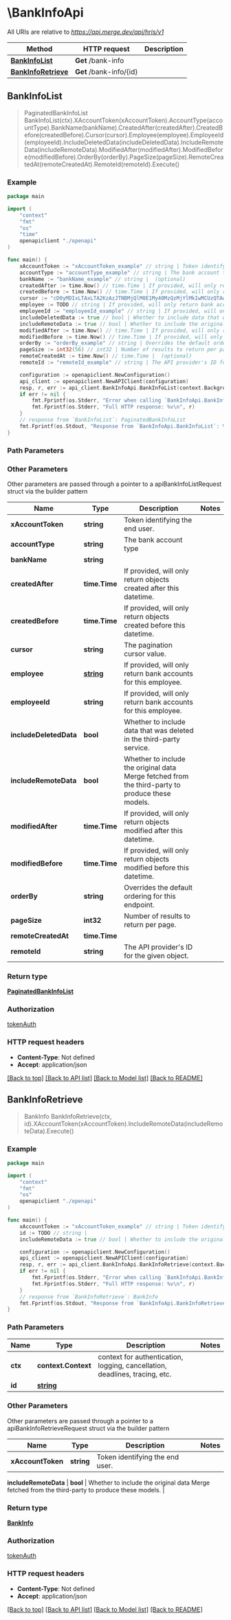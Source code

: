 # \BankInfoApi

All URIs are relative to *https://api.merge.dev/api/hris/v1*

Method | HTTP request | Description
------------- | ------------- | -------------
[**BankInfoList**](BankInfoApi.md#BankInfoList) | **Get** /bank-info | 
[**BankInfoRetrieve**](BankInfoApi.md#BankInfoRetrieve) | **Get** /bank-info/{id} | 



## BankInfoList

> PaginatedBankInfoList BankInfoList(ctx).XAccountToken(xAccountToken).AccountType(accountType).BankName(bankName).CreatedAfter(createdAfter).CreatedBefore(createdBefore).Cursor(cursor).Employee(employee).EmployeeId(employeeId).IncludeDeletedData(includeDeletedData).IncludeRemoteData(includeRemoteData).ModifiedAfter(modifiedAfter).ModifiedBefore(modifiedBefore).OrderBy(orderBy).PageSize(pageSize).RemoteCreatedAt(remoteCreatedAt).RemoteId(remoteId).Execute()





### Example

```go
package main

import (
    "context"
    "fmt"
    "os"
    "time"
    openapiclient "./openapi"
)

func main() {
    xAccountToken := "xAccountToken_example" // string | Token identifying the end user.
    accountType := "accountType_example" // string | The bank account type (optional)
    bankName := "bankName_example" // string |  (optional)
    createdAfter := time.Now() // time.Time | If provided, will only return objects created after this datetime. (optional)
    createdBefore := time.Now() // time.Time | If provided, will only return objects created before this datetime. (optional)
    cursor := "cD0yMDIxLTAxLTA2KzAzJTNBMjQlM0E1My40MzQzMjYlMkIwMCUzQTAw" // string | The pagination cursor value. (optional)
    employee := TODO // string | If provided, will only return bank accounts for this employee. (optional)
    employeeId := "employeeId_example" // string | If provided, will only return bank accounts for this employee. (optional)
    includeDeletedData := true // bool | Whether to include data that was deleted in the third-party service. (optional)
    includeRemoteData := true // bool | Whether to include the original data Merge fetched from the third-party to produce these models. (optional)
    modifiedAfter := time.Now() // time.Time | If provided, will only return objects modified after this datetime. (optional)
    modifiedBefore := time.Now() // time.Time | If provided, will only return objects modified before this datetime. (optional)
    orderBy := "orderBy_example" // string | Overrides the default ordering for this endpoint. (optional)
    pageSize := int32(56) // int32 | Number of results to return per page. (optional)
    remoteCreatedAt := time.Now() // time.Time |  (optional)
    remoteId := "remoteId_example" // string | The API provider's ID for the given object. (optional)

    configuration := openapiclient.NewConfiguration()
    api_client := openapiclient.NewAPIClient(configuration)
    resp, r, err := api_client.BankInfoApi.BankInfoList(context.Background()).XAccountToken(xAccountToken).AccountType(accountType).BankName(bankName).CreatedAfter(createdAfter).CreatedBefore(createdBefore).Cursor(cursor).Employee(employee).EmployeeId(employeeId).IncludeDeletedData(includeDeletedData).IncludeRemoteData(includeRemoteData).ModifiedAfter(modifiedAfter).ModifiedBefore(modifiedBefore).OrderBy(orderBy).PageSize(pageSize).RemoteCreatedAt(remoteCreatedAt).RemoteId(remoteId).Execute()
    if err != nil {
        fmt.Fprintf(os.Stderr, "Error when calling `BankInfoApi.BankInfoList``: %v\n", err)
        fmt.Fprintf(os.Stderr, "Full HTTP response: %v\n", r)
    }
    // response from `BankInfoList`: PaginatedBankInfoList
    fmt.Fprintf(os.Stdout, "Response from `BankInfoApi.BankInfoList`: %v\n", resp)
}
```

### Path Parameters



### Other Parameters

Other parameters are passed through a pointer to a apiBankInfoListRequest struct via the builder pattern


Name | Type | Description  | Notes
------------- | ------------- | ------------- | -------------
 **xAccountToken** | **string** | Token identifying the end user. | 
 **accountType** | **string** | The bank account type | 
 **bankName** | **string** |  | 
 **createdAfter** | **time.Time** | If provided, will only return objects created after this datetime. | 
 **createdBefore** | **time.Time** | If provided, will only return objects created before this datetime. | 
 **cursor** | **string** | The pagination cursor value. | 
 **employee** | [**string**](string.md) | If provided, will only return bank accounts for this employee. | 
 **employeeId** | **string** | If provided, will only return bank accounts for this employee. | 
 **includeDeletedData** | **bool** | Whether to include data that was deleted in the third-party service. | 
 **includeRemoteData** | **bool** | Whether to include the original data Merge fetched from the third-party to produce these models. | 
 **modifiedAfter** | **time.Time** | If provided, will only return objects modified after this datetime. | 
 **modifiedBefore** | **time.Time** | If provided, will only return objects modified before this datetime. | 
 **orderBy** | **string** | Overrides the default ordering for this endpoint. | 
 **pageSize** | **int32** | Number of results to return per page. | 
 **remoteCreatedAt** | **time.Time** |  | 
 **remoteId** | **string** | The API provider&#39;s ID for the given object. | 

### Return type

[**PaginatedBankInfoList**](PaginatedBankInfoList.md)

### Authorization

[tokenAuth](../README.md#tokenAuth)

### HTTP request headers

- **Content-Type**: Not defined
- **Accept**: application/json

[[Back to top]](#) [[Back to API list]](../README.md#documentation-for-api-endpoints)
[[Back to Model list]](../README.md#documentation-for-models)
[[Back to README]](../README.md)


## BankInfoRetrieve

> BankInfo BankInfoRetrieve(ctx, id).XAccountToken(xAccountToken).IncludeRemoteData(includeRemoteData).Execute()





### Example

```go
package main

import (
    "context"
    "fmt"
    "os"
    openapiclient "./openapi"
)

func main() {
    xAccountToken := "xAccountToken_example" // string | Token identifying the end user.
    id := TODO // string | 
    includeRemoteData := true // bool | Whether to include the original data Merge fetched from the third-party to produce these models. (optional)

    configuration := openapiclient.NewConfiguration()
    api_client := openapiclient.NewAPIClient(configuration)
    resp, r, err := api_client.BankInfoApi.BankInfoRetrieve(context.Background(), id).XAccountToken(xAccountToken).IncludeRemoteData(includeRemoteData).Execute()
    if err != nil {
        fmt.Fprintf(os.Stderr, "Error when calling `BankInfoApi.BankInfoRetrieve``: %v\n", err)
        fmt.Fprintf(os.Stderr, "Full HTTP response: %v\n", r)
    }
    // response from `BankInfoRetrieve`: BankInfo
    fmt.Fprintf(os.Stdout, "Response from `BankInfoApi.BankInfoRetrieve`: %v\n", resp)
}
```

### Path Parameters


Name | Type | Description  | Notes
------------- | ------------- | ------------- | -------------
**ctx** | **context.Context** | context for authentication, logging, cancellation, deadlines, tracing, etc.
**id** | [**string**](.md) |  | 

### Other Parameters

Other parameters are passed through a pointer to a apiBankInfoRetrieveRequest struct via the builder pattern


Name | Type | Description  | Notes
------------- | ------------- | ------------- | -------------
 **xAccountToken** | **string** | Token identifying the end user. | 

 **includeRemoteData** | **bool** | Whether to include the original data Merge fetched from the third-party to produce these models. | 

### Return type

[**BankInfo**](BankInfo.md)

### Authorization

[tokenAuth](../README.md#tokenAuth)

### HTTP request headers

- **Content-Type**: Not defined
- **Accept**: application/json

[[Back to top]](#) [[Back to API list]](../README.md#documentation-for-api-endpoints)
[[Back to Model list]](../README.md#documentation-for-models)
[[Back to README]](../README.md)

